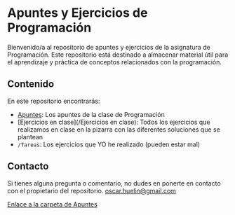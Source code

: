 # Apuntes y Ejercicios de Programación

Bienvenido/a al repositorio de apuntes y ejercicios de la asignatura de Programación. Este repositorio está destinado a almacenar material útil para el aprendizaje y práctica de conceptos relacionados con la programación.

## Contenido

En este repositorio encontrarás:

- [Apuntes](/Apuntes): Los apuntes de la clase de Programación
- [Ejercicios en clase](/Ejercicios en clase): Todos los ejercicios que realizamos en clase en la pizarra con las diferentes soluciones que se plantean
- `/Tareas`: Los ejercicios que YO he realizado (pueden estar mal)

## Contacto

Si tienes alguna pregunta o comentario, no dudes en ponerte en contacto con el propietario del repositorio.
oscar.huelin@gmail.com

[Enlace a la carpeta de Apuntes](/Apuntes)
